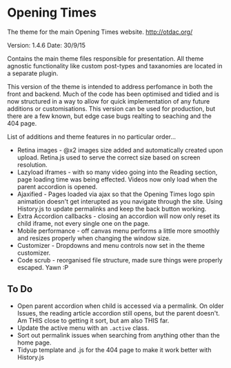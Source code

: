 Opening Times
===

The theme for the main Opening Times website.
http://otdac.org/

Version: 1.4.6
Date: 30/9/15

Contains the main theme files responsible for presentation. All theme agnostic functionality like custom post-types and taxanomies are located in a separate plugin.

This version of the theme is intended to address perfomance in both the front and backend. Much of the code has been optimised and tidied and is now structured in a way to allow for quick implementation of any future additions or customisations.
This version can be used for production, but there are a few known, but edge case bugs realting to seaching and the 404 page.

List of additions and theme features in no particular order...

* Retina images - @x2 images size added and automatically created upon upload. Retina.js used to serve the correct size based on screen resolution.
* Lazyload iframes - with so many video going into the Reading section, page loading time was being effected. Videos now only load when the parent accordion is opened.
* Ajaxified - Pages loaded via ajax so that the Opening Times logo spin animation doesn't get interupted as you navigate through the site. Using History.js to update permalinks and keep the back button working.
* Extra Accordion callbacks - closing an accordion will now only reset its child iframe, not every single one on the page. 
* Mobile performance - off canvas menu performs a little more smoothly and resizes properly when changing the window size.
* Customizer - Dropdowns and menu controls now set in the theme customizer.
* Code scrub - reorganised file structure, made sure things were properly escaped. Yawn :P

To Do
-----
* Open parent accordion when child is accessed via a permalink. On older Issues, the reading article accordion still opens, but the parent doesn't. Am THIS close to getting it sort, but am also THIS far.
* Update the active menu with an `.active` class.
* Sort out permalink issues when searching from anything other than the home page.
* Tidyup template and .js for the 404 page to make it work better with History.js
